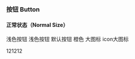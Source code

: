 ### 按钮 Button

#### 正常状态（Normal Size）
<date-selector></date-selector>

<section class="plain-background">
    <kd-button plain primary>浅色按钮</kd-button>
    <kd-button plain basic>浅色按钮</kd-button>
    <kd-button plain circle>默认按钮</kd-button>
    <kd-button plain warn>橙色</kd-button>
    <kd-button plain size='large'>大图标</kd-button>
    <kd-button plain size='large' uploadImage>icon大图标</kd-button>
</section>

<kd-select >
  <kd-option/>
</kd-select>

<p>121212</p>

